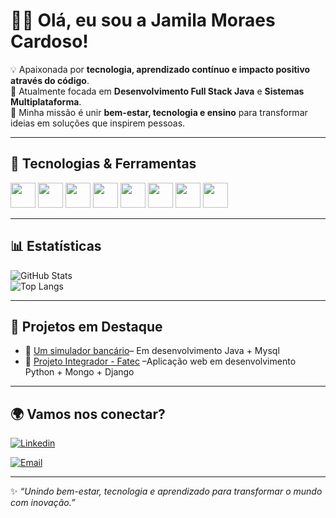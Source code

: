 # 👩‍💻 Olá, eu sou a Jamila Moraes Cardoso!  

💡 Apaixonada por **tecnologia, aprendizado contínuo e impacto positivo através do código**.  
🎯 Atualmente focada em **Desenvolvimento Full Stack Java** e **Sistemas Multiplataforma**.  
🚀 Minha missão é unir **bem-estar, tecnologia e ensino** para transformar ideias em soluções que inspirem pessoas.  

---

## 🚀 Tecnologias & Ferramentas

<div>
  <img src="https://cdn.jsdelivr.net/gh/devicons/devicon/icons/java/java-original.svg" width="40"/> 
  <img src="https://cdn.jsdelivr.net/gh/devicons/devicon/icons/spring/spring-original.svg" width="40"/>
  <img src="https://cdn.jsdelivr.net/gh/devicons/devicon/icons/javascript/javascript-original.svg" width="40"/>
  <img src="https://cdn.jsdelivr.net/gh/devicons/devicon/icons/react/react-original.svg" width="40"/>
  <img src="https://cdn.jsdelivr.net/gh/devicons/devicon/icons/mysql/mysql-original.svg" width="40"/>
  <img src="https://cdn.jsdelivr.net/gh/devicons/devicon/icons/html5/html5-original.svg" width="40"/>
  <img src="https://cdn.jsdelivr.net/gh/devicons/devicon/icons/css3/css3-original.svg" width="40"/>
  <img src="https://cdn.jsdelivr.net/gh/devicons/devicon/icons/git/git-original.svg" width="40"/>
</div>

---

## 📊 Estatísticas

![GitHub Stats](https://github-readme-stats.vercel.app/api?username=jmcardoso18&show_icons=true&theme=tokyonight)  
![Top Langs](https://github-readme-stats.vercel.app/api/top-langs/?username=jmcardoso18&layout=compact&theme=tokyonight)

---

## 🚀 Projetos em Destaque

- 🔹 [Um simulador bancário](https://github.com/jmcardoso18/Conta-bancaria-gene-83)– Em desenvolvimento Java + Mysql  
- 🔹 [Projeto Integrador - Fatec](https://github.com/jmcardoso18/PI_3Semestre_2-2025) –Aplicação web em desenvolvimento Python + Mongo + Django  

---

## 🌍 Vamos nos conectar?

[![Linkedin](https://img.shields.io/badge/LinkedIn-0A66C2?style=for-the-badge&logo=linkedin&logoColor=white)](https://www.linkedin.com/in/jamila-m-c/)
<!-- [![Portfolio](https://img.shields.io/badge/🌐%20Portfolio-000?style=for-the-badge)](SEU-PORTFOLIO)  -->
[![Email](https://img.shields.io/badge/Email-D14836?style=for-the-badge&logo=gmail&logoColor=white)](mailto:jmc18.ads@gmail.com)  

---

✨ _“Unindo bem-estar, tecnologia e aprendizado para transformar o mundo com inovação.”_
